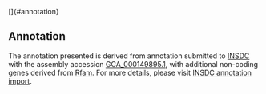 []{#annotation}

Annotation
----------

The annotation presented is derived from annotation submitted to
[INSDC](http://www.insdc.org) with the assembly accession
[GCA\_000149895.1](http://www.ebi.ac.uk/ena/data/view/GCA_000149895.1),
with additional non-coding genes derived from
[Rfam](http://rfam.xfam.org/). For more details, please visit [INSDC
annotation
import](http://ensemblgenomes.org/info/data/insdc_annotation).
